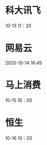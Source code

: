 # 科大讯飞
10-13 11：20

# 网易云
2025-10-14 16:45

# 马上消费
10-15 16：00

# 恒生
10-16 10：05


<!--stackedit_data:
eyJoaXN0b3J5IjpbLTYwNjEyOTEzMywtMTE4NDU5NzY4NiwxMT
U3Njk1NTg5LC0xMTg0NjA1Mjg2LDQ5MDk1MjMyMSwxMTk5Nzcx
NDUzLC04NzkxNTI2MzUsMTgyMDI2NTQ3Nl19
-->